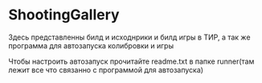 # ShootingGallery

Здесь представленны билд и исходнрики и билд игры в ТИР, а так же программа для автозапуска колибровки и игры

Чтобы настроить автозапуск прочитайте readme.txt в папке runner(там лежит все что связанно с программой для автозапуска)


